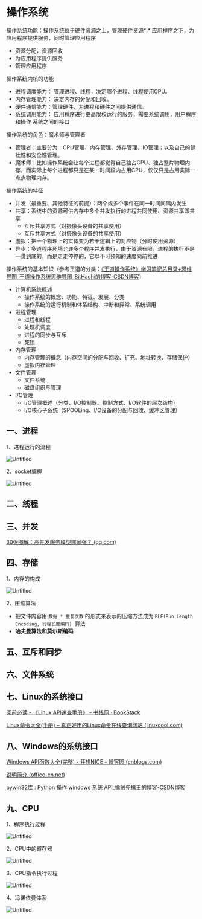 # 操作系统

操作系统功能：操作系统位于硬件资源之上，管理硬件资源*;* 应⽤程序之下，为应⽤程序提供服务，同时管理应⽤程序

- 资源分配，资源回收
- 为应用程序提供服务
- 管理应用程序

操作系统内核的功能

- 进程调度能力： 管理进程、线程，决定哪个进程、线程使⽤CPU。
- 内存管理能力： 决定内存的分配和回收。
- 硬件通信能力：管理硬件，为进程和硬件之间提供通信。
- 系统调⽤能力： 应⽤程序进⾏更⾼限权运⾏的服务，需要系统调⽤，⽤户程序和操作
系统之间的接口

操作系统的角色：魔术师与管理者

- 管理者：主要分为：CPU管理、内存管理、外存管理、IO管理；以及⾃⼰的健壮性和安全性管理。
- 魔术师：⽐如操作系统会让每个进程都觉得⾃⼰独占CPU、独占整⽚物理内存，⽽实际上每个进程都只是在某⼀时间段内占⽤CPU，仅仅只是占⽤实际⼀点点物理内存。

操作系统的特征

- 并发（最重要、其他特征的前提）：两个或多个事件在同一时间间隔内发生
- 共享：系统中的资源可供内存中多个并发执行的进程共同使用、资源共享即共享
    - 互斥共享方式（对摄像头设备的共享使用）
    - 互斥共享方式（对摄像头设备的共享使用）
- 虚拟：把一个物理上的实体变为若干逻辑上的对应物（分时使用资源）
- 异步：多道程序环境允许多个程序并发执行，由于资源有限，进程的执行不是一贯到底的，而是走走停停的，它以不可预知的速度向前推进

操作系统的基本知识（参考王道的分类：[《王道操作系统》学习笔记总目录+思维导图_王道操作系统思维导图_BitHachi的博客-CSDN博客](https://blog.csdn.net/weixin_43914604/article/details/104415990)）

- 计算机系统概述
    - 操作系统的概念、功能、特征、发展、分类
    - 操作系统的运行机制和体系结构、中断和异常、系统调用
- 进程管理
    - 进程和线程
    - 处理机调度
    - 进程的同步与互斥
    - 死锁
- 内存管理
    - 内存管理的概念（内存空间的分配与回收、扩充、地址转换、存储保护）
    - 虚拟内存管理
- 文件管理
    - 文件系统
    - 磁盘组织与管理
- I/O管理
    - I/O管理概述（分类、I/O控制器、控制方式、I/O软件的层次结构）
    - I/O核心子系统（SPOOLing、I/O设备的分配与回收、缓冲区管理）

## 一、进程

1、进程运行的流程

![Untitled](%E6%93%8D%E4%BD%9C%E7%B3%BB%E7%BB%9F%202c476e65bedd4ea48ddce8c8fdc15f36/Untitled.png)

2、socket编程

![Untitled](%E6%93%8D%E4%BD%9C%E7%B3%BB%E7%BB%9F%202c476e65bedd4ea48ddce8c8fdc15f36/Untitled%201.png)

## 二、线程

## 三、并发

[30张图解：高并发服务模型哪家强？ (qq.com)](https://mp.weixin.qq.com/s/a2Q1DQqOHdhtGEjJ4QxPew)

## 四、存储

1、内存的构成

![Untitled](%E6%93%8D%E4%BD%9C%E7%B3%BB%E7%BB%9F%202c476e65bedd4ea48ddce8c8fdc15f36/Untitled%202.png)

2、压缩算法

- 把文件内容用 `数据 * 重复次数` 的形式来表示的压缩方法成为 `RLE(Run Length Encoding, 行程长度编码)`  算法
- ****哈夫曼算法和莫尔斯编码****

## 五、互斥和同步

## 六、文件系统

## 七、Linux的系统接口

[阅前必读 - 《Linux API速查手册》 - 书栈网 · BookStack](https://www.bookstack.cn/read/linuxapi/README.md)

[Linux命令大全(手册) – 真正好用的Linux命令在线查询网站 (linuxcool.com)](https://www.linuxcool.com/)

## 八、Windows的系统接口

[Windows API函数大全(完整) - 狂想NICE - 博客园 (cnblogs.com)](https://www.cnblogs.com/kuangxiangnice/p/10990668.html)

[说明简介 (office-cn.net)](http://www.office-cn.net/t/api/index.html?web.htm)

[pywin32库 : Python 操作 windows 系统 API_擒贼先擒王的博客-CSDN博客](https://blog.csdn.net/freeking101/article/details/88231952)

## 九、CPU

1、程序执行过程

![Untitled](%E6%93%8D%E4%BD%9C%E7%B3%BB%E7%BB%9F%202c476e65bedd4ea48ddce8c8fdc15f36/Untitled%203.png)

2、CPU中的寄存器

![Untitled](%E6%93%8D%E4%BD%9C%E7%B3%BB%E7%BB%9F%202c476e65bedd4ea48ddce8c8fdc15f36/Untitled%204.png)

3、CPU指令执行过程

![Untitled](%E6%93%8D%E4%BD%9C%E7%B3%BB%E7%BB%9F%202c476e65bedd4ea48ddce8c8fdc15f36/Untitled%205.png)

4、冯诺依曼体系

![Untitled](%E6%93%8D%E4%BD%9C%E7%B3%BB%E7%BB%9F%202c476e65bedd4ea48ddce8c8fdc15f36/Untitled%206.png)